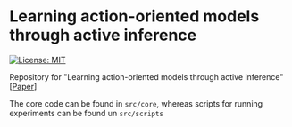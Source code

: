 # Learning action-oriented models through active inference

[![License: MIT](https://img.shields.io/badge/License-MIT-yellow.svg)](https://opensource.org/licenses/MIT) 

Repository for "Learning action-oriented models through active inference" [[Paper](https://journals.plos.org/ploscompbiol/article?id=10.1371/journal.pcbi.1007805)]



The core code can be found in `src/core`, whereas scripts for running experiments can be found un `src/scripts`
